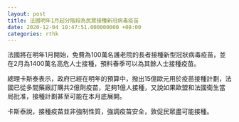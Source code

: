```yaml
---
layout: post
title: 法國明年1月起分階段為民眾接種新冠病毒疫苗
date: 2020-12-04 10:47:51.000000000 +08:00
categories: rthk
---
```


法國將在明年1月開始，免費為100萬名護老院的長者接種新型冠狀病毒疫苗，並在2月為1400萬名高危人士接種，預料春季可以為其餘人士接種疫苗。

總理卡斯泰表示，政府已經在明年的預算中，撥出15億歐元用於疫苗接種計劃，法國已從多間藥廠訂購共2億劑疫苗，足夠1億人接種，又說如果歐盟和法國衛生當局批准，接種計劃甚至可能在本月底展開。

卡斯泰說，接種疫苗並非強制性質，強調疫苗安全，敦促民眾盡可能接種。
